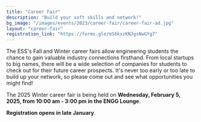 ```yaml
---
title: "Career Fair"
description: "Build your soft skills and network!"
bg_image: "/images/events/2023/career-fair/career-fair-ad.jpg"
layout: "career-fair"
registration_link: "https://forms.gle/mS6kxzKNJgsNwGYg7"
---
```


The ESS's Fall and Winter career fairs allow engineering students the chance to gain valuable industry connections firsthand. From local startups to big names, there will be a wide selection of companies for students to check out for their future career prospects. It's never too early or too late to build up your network, so please come out and see what opportunities you might find!

The 2025 Winter career fair is being held on **Wednesday, February 5, 2025, from 10:00 am - 3:00 pm in the ENGG Lounge**.
<!-- Registration is required for this event, so please register and we'll see you there! -->
**Registration opens in late January**.
